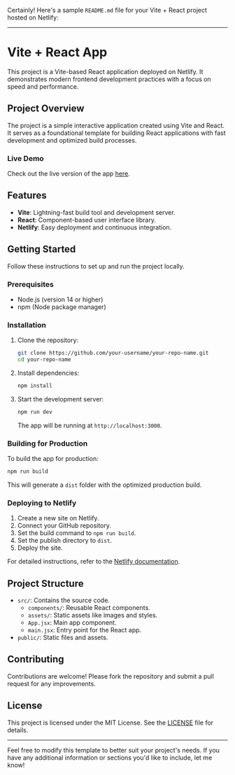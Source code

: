 Certainly! Here's a sample `README.md` file for your Vite + React project hosted on Netlify:

---

# Vite + React App

This project is a Vite-based React application deployed on Netlify. It demonstrates modern frontend development practices with a focus on speed and performance.

## Project Overview

The project is a simple interactive application created using Vite and React. It serves as a foundational template for building React applications with fast development and optimized build processes.

### Live Demo

Check out the live version of the app [here](https://golden-cendol-e2d5f2.netlify.app/).

## Features

- **Vite**: Lightning-fast build tool and development server.
- **React**: Component-based user interface library.
- **Netlify**: Easy deployment and continuous integration.

## Getting Started

Follow these instructions to set up and run the project locally.

### Prerequisites

- Node.js (version 14 or higher)
- npm (Node package manager)

### Installation

1. Clone the repository:

   ```bash
   git clone https://github.com/your-username/your-repo-name.git
   cd your-repo-name
   ```

2. Install dependencies:

   ```bash
   npm install
   ```

3. Start the development server:

   ```bash
   npm run dev
   ```

   The app will be running at `http://localhost:3000`.

### Building for Production

To build the app for production:

```bash
npm run build
```

This will generate a `dist` folder with the optimized production build.

### Deploying to Netlify

1. Create a new site on Netlify.
2. Connect your GitHub repository.
3. Set the build command to `npm run build`.
4. Set the publish directory to `dist`.
5. Deploy the site.

For detailed instructions, refer to the [Netlify documentation](https://docs.netlify.com/).

## Project Structure

- `src/`: Contains the source code.
  - `components/`: Reusable React components.
  - `assets/`: Static assets like images and styles.
  - `App.jsx`: Main app component.
  - `main.jsx`: Entry point for the React app.
- `public/`: Static files and assets.

## Contributing

Contributions are welcome! Please fork the repository and submit a pull request for any improvements.

## License

This project is licensed under the MIT License. See the [LICENSE](LICENSE) file for details.

---

Feel free to modify this template to better suit your project's needs. If you have any additional information or sections you'd like to include, let me know!
